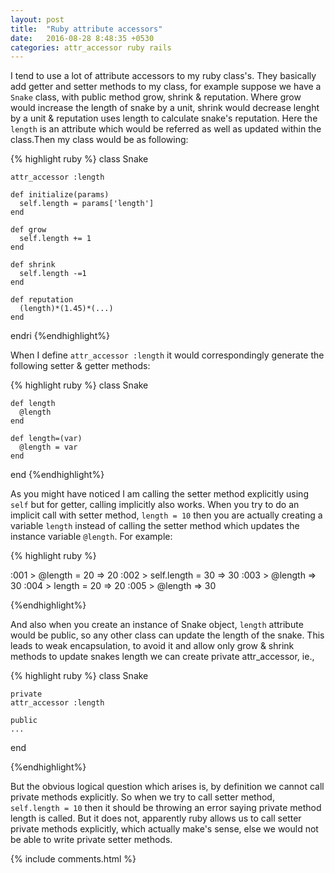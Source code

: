 ```yaml
---
layout: post
title:  "Ruby attribute accessors"
date:   2016-08-28 8:48:35 +0530
categories: attr_accessor ruby rails
---
```


I tend to use a lot of attribute accessors to my ruby class's. They basically add getter and setter methods to my class, for example suppose we have a `Snake` class, with public method grow, shrink & reputation. Where grow would increase the length of snake by a unit, shrink would decrease lenght by a unit & reputation uses length to calculate snake's reputation. Here the `length` is an attribute which would be referred as well as updated within the class.Then my class would be as following:

{% highlight ruby %}
  class Snake

    attr_accessor :length

    def initialize(params)
      self.length = params['length']
    end

    def grow
      self.length += 1
    end

    def shrink
      self.length -=1
    end

    def reputation
      (length)*(1.45)*(...)
    end

  endri
{%endhighlight%}

When I define `attr_accessor :length` it would correspondingly generate the following setter & getter methods:

{% highlight ruby %}
  class Snake

    def length
      @length
    end

    def length=(var)
      @length = var
    end

  end
{%endhighlight%}

As you might have noticed I am calling the setter method explicitly using `self` but for getter, calling implicitly  also works. When you try to do an implicit call with setter method, `length = 10` then you are actually creating a variable `length` instead of calling the setter method which updates the instance variable `@length`. For example:

{% highlight ruby %}

  :001 > @length = 20
  => 20
  :002 > self.length = 30
  => 30
  :003 > @length
  => 30
  :004 > length = 20
  => 20
  :005 > @length
  => 30

{%endhighlight%}

And also when you create an instance of Snake object, `length` attribute would be public, so any other class can update the length of the snake. This leads to weak encapsulation, to avoid it and allow only grow & shrink methods to update snakes length we can create private attr_accessor, ie.,

{% highlight ruby %}
  class Snake

    private
    attr_accessor :length

    public
    ...
  end

{%endhighlight%}


But the obvious logical question which arises is, by definition we cannot call private methods explicitly. So when we try to call setter method, `self.length = 10` then it should be throwing an error saying private method length is called. But it does not, apparently ruby allows us to call setter private methods explicitly, which actually make's sense, else we would not be able to write private setter methods.


{% include comments.html %}
